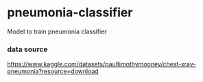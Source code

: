 # pneumonia-classifier
Model to train pneumonia classifier

### data source
https://www.kaggle.com/datasets/paultimothymooney/chest-xray-pneumonia?resource=download

